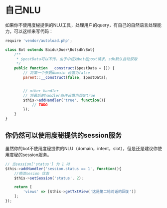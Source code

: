 # 自己NLU
如果你不使用度秘提供的NLU工具，处理用户的query，有自己的自然语言处理能力，可以这样来写代码：
```javascript
require 'vendor/autoload.php';

class Bot extends Baidu\Duer\Botsdk\Bot{
    /**
     * $postData可以不传，由于中控对bot是post请求，sdk默认自动获取
     */
    public function __construct($postData = []) {
        // 将第一个参数domain 设置为false
        parent::__construct(false, $postData);


        // other handler
        // 将最后的handler条件设置为恒定true
        $this->addHandler('true', function(){
            // TODO
        });
    }
}
```

## 你仍然可以使用度秘提供的session服务
虽然你的bot不使用度秘提供的NLU（domain，intent，slot），但是还是建议你使用度秘的session服务。

```javascript
// 当session['status'] 为 1 时
$this->addHandler('session.status == 1', function(){
    //修改sesion 状态
    $this->setSession('status', 2);

    return [
        'views' => [$this->getTxtView('这是第二轮对话的回复')]
    ];
});
```
